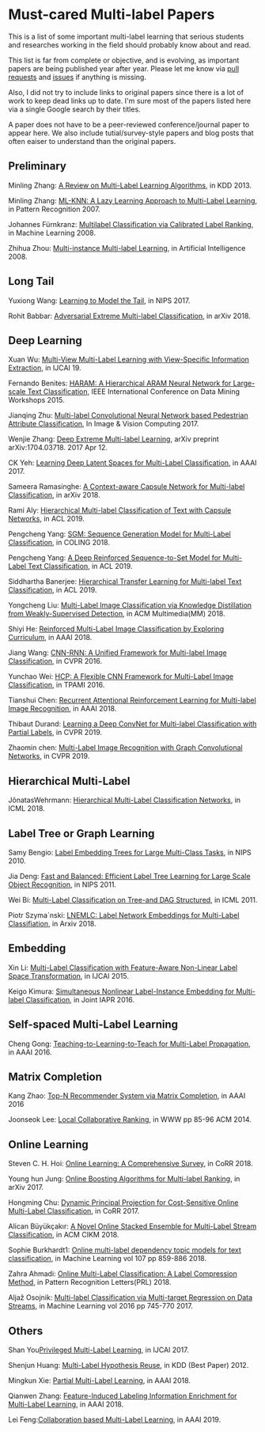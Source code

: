 # Must-cared Multi-label Papers #

This is a list of some important multi-label learning that serious students and researches working in the field should probably know about and read.

This list is far from complete or objective, and is evolving, as important papers are being published year after year. Please let me know via [pull requests](https://github.com/XSilverBullet/Multi-label-Paper/pulls "pull requests") and [issues](https://github.com/XSilverBullet/Multi-label-Paper/issues "issues") if anything is missing.

Also, I did not try to include links to original papers since there is a lot of work to keep dead links up to date. I'm sure most of the papers listed here via a single Google search by their titles.

A paper does not have to be a peer-reviewed conference/journal paper to appear here. We also include tutial/survey-style papers and blog posts that often eaiser to understand than the original papers.

## Preliminary ##

Minling Zhang: [A Review on Multi-Label Learning Algorithms](https://ieeexplore.ieee.org/document/#), in KDD 2013.

Minling Zhang: [ML-KNN: A Lazy Learning Approach to Multi-Label Learning](http://xueshu.baidu.com/s?wd=paperuri%3A%28839c996d643b502366a3e172b4e205c3%29&filter=sc_long_sign&tn=SE_xueshusource_2kduw22v&sc_vurl=http%3A%2F%2Fwww.sciencedirect.com%2Fscience%2Farticle%2Fpii%2FS0031320307000027&ie=utf-8&sc_us=13138069364991137487), in Pattern Recognition 2007.

Johannes Fürnkranz: [Multilabel Classification via Calibrated Label Ranking](http://link.springer.com/article/10.1007/s10994-008-5064-8), in Machine Learning 2008.

Zhihua Zhou: [Multi-instance Multi-label Learning](http://xueshu.baidu.com/s?wd=paperuri%3A%2868eebebc5538e497fa42bca0816b67eb%29&filter=sc_long_sign&tn=SE_xueshusource_2kduw22v&sc_vurl=http%3A%2F%2Fdl.acm.org%2Fcitation.cfm%3Fid%3D2069972&ie=utf-8&sc_us=7632619167345951016), in Artificial Intelligence 2008.


## Long Tail ##
Yuxiong Wang: [Learning to Model the Tail](https://papers.nips.cc/paper/7278-learning-to-model-the-tail), in NIPS 2017.

Rohit Babbar: [Adversarial Extreme Multi-label Classification](https://arxiv.org/pdf/1803.01570.pdf), in arXiv 2018. 

## Deep Learning ##
Xuan Wu: [Multi-View Multi-Label Learning with View-Specific Information Extraction](), in IJCAI 19.

Fernando Benites: [HARAM: A Hierarchical ARAM Neural Network for Large-scale Text Classification](http://doi.ieeecomputersociety.org/10.1109/ICDMW.2015.14),  IEEE International Conference on Data Mining Workshops 2015.

Jianqing Zhu: [Multi-label Convolutional Neural Network based Pedestrian Attribute Classification](http://xueshu.baidu.com/s?wd=paperuri%3A%28e1d5498801f8b037516b554573b4f8df%29&filter=sc_long_sign&tn=SE_xueshusource_2kduw22v&sc_vurl=http%3A%2F%2Fdl.acm.org%2Fcitation.cfm%3Fid%3D3063831&ie=utf-8&sc_us=117785351172552305), In Image & Vision Computing 2017.

Wenjie Zhang: [Deep Extreme Multi-label Learning](https://arxiv.org/abs/1704.03718), arXiv preprint arXiv:1704.03718. 2017 Apr 12.

CK Yeh: [Learning Deep Latent Spaces for Multi-Label Classification](http://www.aaai.org/ocs/index.php/AAAI/AAAI17/paper/download/14166/14487), in AAAI 2017.

Sameera Ramasinghe: [A Context-aware Capsule Network for Multi-label Classification](https://arxiv.org/pdf/1810.06231), in arXiv 2018.

Rami Aly: [Hierarchical Multi-label Classification of Text with Capsule Networks](), in ACL 2019.

Pengcheng Yang: [SGM: Sequence Generation Model for Multi-Label Classification](https://www.baidu.com/link?url=BLefAuc6hWJ8uPfTjcjzd1BaTKfs1wVIn-VWxILNL2zH_DGDcLCZchgLedw5g0Hy&wd=&eqid=af29ebe70000d849000000055bd51d21), in COLING 2018.

Pengcheng Yang: [A Deep Reinforced Sequence-to-Set Model for Multi-Label Text Classification](http://cn.arxiv.org/abs/1809.03118), in ACL 2019.

Siddhartha Banerjee: [Hierarchical Transfer Learning for Multi-label Text Classification](), in ACL 2019.

Yongcheng Liu: [Multi-Label Image Classification via Knowledge Distillation from Weakly-Supervised Detection](), in ACM Multimedia(MM) 2018.

Shiyi He: [Reinforced Multi-Label Image Classification by Exploring Curriculum](), in AAAI 2018.

Jiang Wang: [CNN-RNN: A Unified Framework for Multi-label Image Classification](https://arxiv.org/abs/1604.04573), in CVPR 2016.

Yunchao Wei: [HCP: A Flexible CNN Framework for Multi-Label Image Classification](https://ieeexplore.ieee.org/stamp/stamp.jsp?tp=&arnumber=7305792&tag=1), in TPAMI 2016.

Tianshui Chen: [Recurrent Attentional Reinforcement Learning for Multi-label Image Recognition](https://arxiv.org/pdf/1712.07465.pdf), in AAAI 2018.

Thibaut Durand: [Learning a Deep ConvNet for Multi-label Classification with Partial Labels](https://arxiv.org/pdf/1902.09720), in CVPR 2019.

Zhaomin chen: [Multi-Label Image Recognition with Graph Convolutional Networks](https://arxiv.org/pdf/1904.03582), in CVPR 2019.

## Hierarchical Multi-Label ##
JônatasWehrmann: [Hierarchical Multi-Label Classification Networks](http://proceedings.mlr.press/v80/wehrmann18a.html), in ICML 2018.

## Label Tree or Graph Learning ##
Samy Bengio: [ Label Embedding Trees for Large Multi-Class Tasks](https://papers.nips.cc/paper/4027-label-embedding-trees-for-large-multi-class-tasks), in NIPS 2010.

Jia Deng: [Fast and Balanced: Efficient Label Tree Learning for Large Scale Object Recognition](http://vision.stanford.edu/pdf/NIPS2011_0391.pdf), in NIPS 2011.

Wei Bi: [Multi-Label Classification on Tree-and DAG Structured](http://xueshu.baidu.com/s?wd=paperuri%3A%287cf023b6fd8a4cf2eb5478dc8a0ff2dc%29&filter=sc_long_sign&tn=SE_xueshusource_2kduw22v&sc_vurl=http%3A%2F%2Fdl.acm.org%2Fcitation.cfm%3Fid%3D3104485&ie=utf-8&sc_us=11672686252934049672), in ICML 2011.

Piotr Szyma´nski: [LNEMLC: Label Network Embeddings for Multi-Label Classifiation](https://arxiv.org/abs/1812.02956), in Arxiv 2018.

## Embedding ##
Xin Li: [Multi-Label Classification with Feature-Aware Non-Linear Label Space Transformation](http://www.ijcai.org/Proceedings/15/Papers/511.pdf), in IJCAI 2015.

Keigo Kimura: [Simultaneous Nonlinear Label-Instance Embedding for Multi-label Classification](http://www.springer.com/cda/content/document/cda_downloaddocument/9783319490540-c2.pdf?SGWID=0-0-45-1594207-p180397937), in Joint IAPR 2016.

## Self-spaced Multi-Label Learning ##
Cheng Gong: [Teaching-to-Learning-to-Teach for Multi-Label Propagation](http://www.ee.columbia.edu/~wliu/AAAI16_MultiLP.pdf), in AAAI 2016.

## Matrix Completion ##
Kang Zhao: [Top-N Recommender System via Matrix Completion](http://www.aaai.org/ocs/index.php/AAAI/AAAI16/paper/download/11824/11581), in AAAI 2016

Joonseok Lee: [Local Collaborative Ranking](https://dl.acm.org/citation.cfm?id=2567970), in WWW pp 85-96 ACM 2014.

## Online Learning ##
Steven C. H. Hoi: [Online Learning: A Comprehensive Survey](http://cn.arxiv.org/abs/1802.02871v2), in CoRR 2018.

Young hun Jung: [Online Boosting Algorithms for Multi-label Ranking](http://cn.arxiv.org/abs/1710.08079), in arXiv 2017.

Hongming Chu: [Dynamic Principal Projection for Cost-Sensitive Online Multi-Label Classification](http://cn.arxiv.org/abs/1711.05060), in CoRR 2017.

Alican Büyükçakır: [A Novel Online Stacked Ensemble for Multi-Label Stream Classification](http://cn.arxiv.org/abs/1809.09994), in ACM CIKM 2018.

Sophie Burkhardt1: [Online multi-label dependency topic models for text classification](https://link.springer.com/article/10.1007/s10994-017-5689-6), in Machine Learning vol 107 pp 859-886 2018.

Zahra Ahmadi: [Online Multi-Label Classification: A Label Compression Method](http://cn.arxiv.org/abs/1804.01491), in Pattern Recognition Letters(PRL) 2018.

Aljaž Osojnik: [Multi-label Classification via Multi-target Regression on Data Streams](https://link.springer.com/article/10.1007%2Fs10994-016-5613-5), in Machine Learning vol 2016 pp 745-770 2017.

## Others ##
Shan You[Privileged Multi-Label Learning](https://www.ijcai.org/proceedings/2017/0466.pdf), in IJCAI 2017.

Shenjun Huang: [Multi-Label Hypothesis Reuse](http://xueshu.baidu.com/s?wd=paperuri%3A%28981a1ee84cce9088e3599d463a07784f%29&filter=sc_long_sign&tn=SE_xueshusource_2kduw22v&sc_vurl=http%3A%2F%2Fdl.acm.org%2Fcitation.cfm%3Fid%3D2339615&ie=utf-8&sc_us=12857114202461647535), in KDD (Best Paper) 2012.

Mingkun Xie: [Partial Multi-Label Learning](), in AAAI 2018.

Qianwen Zhang: [Feature-Induced Labeling Information Enrichment for Multi-Label Learning](), in AAAI 2018.

Lei Feng:[Collaboration based Multi-Label Learning](), in AAAI 2019.